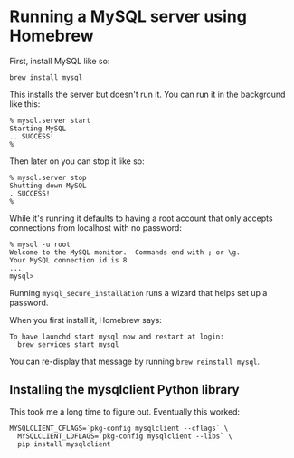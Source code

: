 # Running a MySQL server using Homebrew

First, install MySQL like so:

    brew install mysql

This installs the server but doesn't run it. You  can run it in the background like this:
```
% mysql.server start
Starting MySQL
.. SUCCESS! 
%
```
Then later on you can stop it like so:
```
% mysql.server stop 
Shutting down MySQL
. SUCCESS! 
%
```
While it's running it defaults to having a root account that only accepts connections from localhost with no password:
```
% mysql -u root       
Welcome to the MySQL monitor.  Commands end with ; or \g.
Your MySQL connection id is 8
...
mysql> 
```
Running `mysql_secure_installation` runs a wizard that helps set up a password.

When you first install it, Homebrew says:
```
To have launchd start mysql now and restart at login:
  brew services start mysql
```
You can re-display that message by running `brew reinstall mysql`.

## Installing the mysqlclient Python library

This took me a long time to figure out. Eventually this worked:

    MYSQLCLIENT_CFLAGS=`pkg-config mysqlclient --cflags` \
      MYSQLCLIENT_LDFLAGS=`pkg-config mysqlclient --libs` \
      pip install mysqlclient
